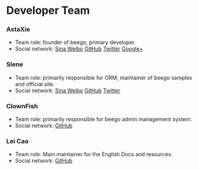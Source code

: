 # Developer Team

### AstaXie

- Team role: founder of beego, primary developer.
- Social network: [Sina Weibo](http://weibo.com/533452688) [GitHub](https://github.com/astaxie) [Twitter](https://twitter.com/astaxie) [Google+](https://plus.google.com/u/0/111292884696033638814)

### Slene

- Team role: primarily responsible for ORM, maintainer of beego samples and official site.
- Social network: [Sina Weibo](http://weibo.com/slene) [GitHub](https://github.com/slene) [Twitter](https://twitter.com/slene)


### ClownFish

- Team role: primarily responsible for beego admin management system.
- Social network: [GitHub](https://github.com/osgochina)

### Lei Cao

- Team role: Main maintainer for the English Docs and resources.
- Social network: [GitHub](https://github.com/lei-cao)
